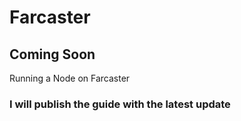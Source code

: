 # Farcaster
## Coming Soon
Running a Node on Farcaster
### I will publish the guide with the latest update
